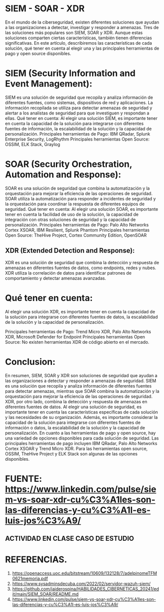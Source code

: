# SIEM - SOAR - XDR 

En el mundo de la ciberseguridad, existen diferentes soluciones que ayudan a las organizaciones a detectar, investigar y responder a amenazas. Tres de las soluciones más populares son SIEM, SOAR y XDR. Aunque estas soluciones comparten ciertas características, también tienen diferencias significativas. En este artículo, describiremos las características de cada solución, qué tener en cuenta al elegir una y las principales herramientas de pago y open source disponibles.

# SIEM (Security Information and Event Management):

SIEM es una solución de seguridad que recopila y analiza información de diferentes fuentes, como sistemas, dispositivos de red y aplicaciones. La información recopilada se utiliza para detectar amenazas de seguridad y alertar a los analistas de seguridad para que investiguen y respondan a ellas.
Qué tener en cuenta: Al elegir una solución SIEM, es importante tener en cuenta la capacidad de la solución para integrarse con diferentes fuentes de información, la escalabilidad de la solución y la capacidad de personalización.
Principales herramientas de Pago: IBM QRadar, Splunk Enterprise Security, LogRhythm
Principales herramientas Open Source: OSSIM, ELK Stack, Graylog

# SOAR (Security Orchestration, Automation and Response):

SOAR es una solución de seguridad que combina la automatización y la orquestación para mejorar la eficiencia de las operaciones de seguridad. SOAR utiliza la automatización para responder a incidentes de seguridad y la orquestación para coordinar la respuesta de diferentes equipos de seguridad.
Qué tener en cuenta: Al elegir una solución SOAR, es importante tener en cuenta la facilidad de uso de la solución, la capacidad de integración con otras soluciones de seguridad y la capacidad de personalización.
Principales herramientas de Pago: Palo Alto Networks Cortex XSOAR, IBM Resilient, Splunk Phantom
Principales herramientas Open Source: TheHive Project, Cortex Community Edition, OpenSOAR

## XDR (Extended Detection and Response):

XDR es una solución de seguridad que combina la detección y respuesta de amenazas en diferentes fuentes de datos, como endpoints, redes y nubes. XDR utiliza la correlación de datos para identificar patrones de comportamiento y detectar amenazas avanzadas.

# Qué tener en cuenta: 

Al elegir una solución XDR, es importante tener en cuenta la capacidad de la solución para integrarse con diferentes fuentes de datos, la escalabilidad de la solución y la capacidad de personalización.

Principales herramientas de Pago: Trend Micro XDR, Palo Alto Networks XDR, Microsoft Defender for Endpoint
Principales herramientas Open Source: No existen herramientas XDR de código abierto en el mercado.

# Conclusion:

En resumen, SIEM, SOAR y XDR son soluciones de seguridad que ayudan a las organizaciones a detectar y responder a amenazas de seguridad. SIEM es una solución que recopila y analiza información de diferentes fuentes para detectar amenazas, mientras que SOAR combina la automatización y la orquestación para mejorar la eficiencia de las operaciones de seguridad. XDR, por otro lado, combina la detección y respuesta de amenazas en diferentes fuentes de datos.
Al elegir una solución de seguridad, es importante tener en cuenta las características específicas de cada solución y las necesidades de su organización. Además, es importante considerar la capacidad de la solución para integrarse con diferentes fuentes de información o datos, la escalabilidad de la solución y la capacidad de personalización.
En cuanto a las herramientas de pago y open source, hay una variedad de opciones disponibles para cada solución de seguridad. Las principales herramientas de pago incluyen IBM QRadar, Palo Alto Networks Cortex XSOAR y Trend Micro XDR. Para las herramientas open source, OSSIM, TheHive Project y ELK Stack son algunas de las opciones disponibles.

# FUENTE: https://www.linkedin.com/pulse/siem-vs-soar-xdr-cu%C3%A1les-son-las-diferencias-y-cu%C3%A1l-es-luis-jos%C3%A9/

## ACTIVIDAD  EN CLASE  CASO DE ESTUDIO



# REFERENCIAS.

1.  https://openaccess.uoc.edu/bitstream/10609/132128/7/adelpinomeTFM0621memoria.pdf
2.  https://www.sysadminsdecuba.com/2022/02/servidor-wazuh-siem/
3.  https://github.com/jaiderospina/HABILIDADES_CIBERNETICAS_20241/edit/main/SIEM_SOAR/README.md
4.  https://www.linkedin.com/pulse/siem-vs-soar-xdr-cu%C3%A1les-son-las-diferencias-y-cu%C3%A1l-es-luis-jos%C3%A9/
